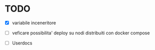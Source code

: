 # TODO
- [X] variabile inceneritore
- [ ] veficare possibilita' deploy su nodi distribuiti con docker compose
- [ ] Userdocs
 

